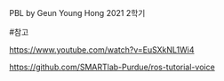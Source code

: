 PBL by Geun Young Hong
2021 2학기 

#참고

https://www.youtube.com/watch?v=EuSXkNL1Wi4

https://github.com/SMARTlab-Purdue/ros-tutorial-voice
